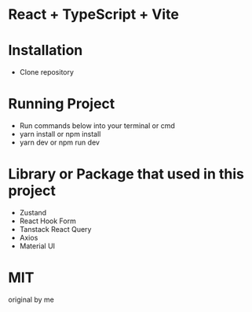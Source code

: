 # React + TypeScript + Vite

# Installation

- Clone repository

# Running Project

- Run commands below into your terminal or cmd
- yarn install or npm install
- yarn dev or npm run dev

# Library or Package that used in this project

- Zustand
- React Hook Form
- Tanstack React Query
- Axios
- Material UI

# MIT

original by me
